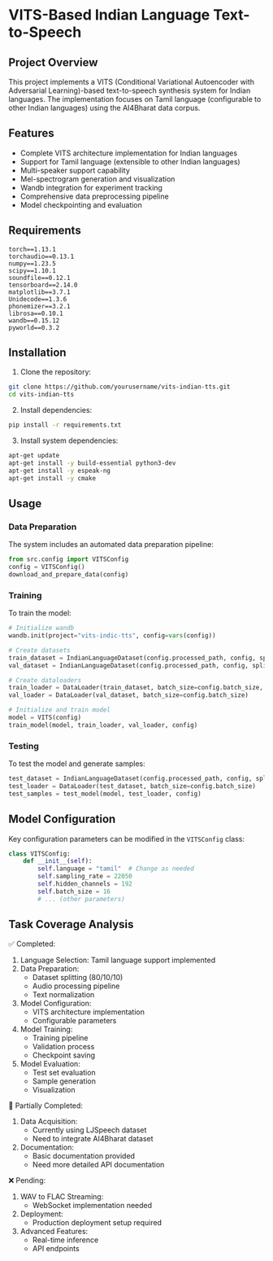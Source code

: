# VITS-Based Indian Language Text-to-Speech

## Project Overview
This project implements a VITS (Conditional Variational Autoencoder with Adversarial Learning)-based text-to-speech synthesis system for Indian languages. The implementation focuses on Tamil language (configurable to other Indian languages) using the AI4Bharat data corpus.

## Features
- Complete VITS architecture implementation for Indian languages
- Support for Tamil language (extensible to other Indian languages)
- Multi-speaker support capability
- Mel-spectrogram generation and visualization
- Wandb integration for experiment tracking
- Comprehensive data preprocessing pipeline
- Model checkpointing and evaluation

## Requirements
```
torch==1.13.1
torchaudio==0.13.1
numpy==1.23.5
scipy==1.10.1
soundfile==0.12.1
tensorboard==2.14.0
matplotlib==3.7.1
Unidecode==1.3.6
phonemizer==3.2.1
librosa==0.10.1
wandb==0.15.12
pyworld==0.3.2
```


## Installation

1. Clone the repository:
```bash
git clone https://github.com/yourusername/vits-indian-tts.git
cd vits-indian-tts
```

2. Install dependencies:
```bash
pip install -r requirements.txt
```

3. Install system dependencies:
```bash
apt-get update
apt-get install -y build-essential python3-dev
apt-get install -y espeak-ng
apt-get install -y cmake
```

## Usage

### Data Preparation
The system includes an automated data preparation pipeline:
```python
from src.config import VITSConfig
config = VITSConfig()
download_and_prepare_data(config)
```

### Training
To train the model:
```python
# Initialize wandb
wandb.init(project="vits-indic-tts", config=vars(config))

# Create datasets
train_dataset = IndianLanguageDataset(config.processed_path, config, split='train')
val_dataset = IndianLanguageDataset(config.processed_path, config, split='val')

# Create dataloaders
train_loader = DataLoader(train_dataset, batch_size=config.batch_size, shuffle=True)
val_loader = DataLoader(val_dataset, batch_size=config.batch_size)

# Initialize and train model
model = VITS(config)
train_model(model, train_loader, val_loader, config)
```

### Testing
To test the model and generate samples:
```python
test_dataset = IndianLanguageDataset(config.processed_path, config, split='test')
test_loader = DataLoader(test_dataset, batch_size=config.batch_size)
test_samples = test_model(model, test_loader, config)
```

## Model Configuration
Key configuration parameters can be modified in the `VITSConfig` class:
```python
class VITSConfig:
    def __init__(self):
        self.language = "tamil"  # Change as needed
        self.sampling_rate = 22050
        self.hidden_channels = 192
        self.batch_size = 16
        # ... (other parameters)
```

## Task Coverage Analysis

✅ Completed:
1. Language Selection: Tamil language support implemented
2. Data Preparation:
   - Dataset splitting (80/10/10)
   - Audio processing pipeline
   - Text normalization
3. Model Configuration:
   - VITS architecture implementation
   - Configurable parameters
4. Model Training:
   - Training pipeline
   - Validation process
   - Checkpoint saving
5. Model Evaluation:
   - Test set evaluation
   - Sample generation
   - Visualization

🔄 Partially Completed:
1. Data Acquisition:
   - Currently using LJSpeech dataset
   - Need to integrate AI4Bharat dataset
2. Documentation:
   - Basic documentation provided
   - Need more detailed API documentation

❌ Pending:
1. WAV to FLAC Streaming:
   - WebSocket implementation needed
2. Deployment:
   - Production deployment setup required
3. Advanced Features:
   - Real-time inference
   - API endpoints
